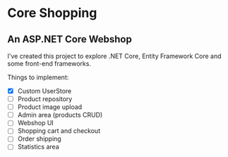 # Core Shopping
## An ASP.NET Core Webshop

I've created this project to explore .NET Core, Entity Framework Core and some front-end frameworks.

Things to implement:
- [x] Custom UserStore
- [ ] Product repository
- [ ] Product image upload
- [ ] Admin area (products CRUD)
- [ ] Webshop UI
- [ ] Shopping cart and checkout
- [ ] Order shipping
- [ ] Statistics area
